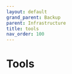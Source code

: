 ```yaml
---
layout: default
grand_parent: Backup
parent: Infrastructure
title: tools
nav_order: 100
---
```


# Tools


